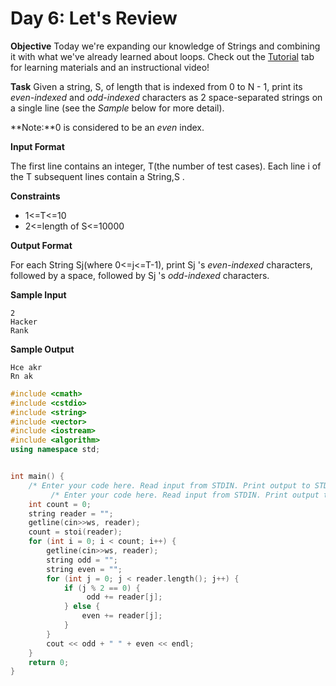 # Day 6: Let's Review

**Objective**
Today we're expanding our knowledge of Strings and combining it with what we've already learned about loops. Check out the [Tutorial](https://www.hackerrank.com/challenges/30-review-loop/tutorial) tab for learning materials and an instructional video!

**Task**
Given a string, S, of length that is indexed from 0 to N - 1, print its *even-indexed* and *odd-indexed* characters as 2 space-separated strings on a single line (see the *Sample* below for more detail).

**Note:**0 is considered to be an *even* index.

**Input Format**

The first line contains an integer, T(the number of test cases).
Each line i of the T subsequent lines contain a String,S .

**Constraints**

- 1<=T<=10
- 2<=length of S<=10000

**Output Format**

For each String Sj(where 0<=j<=T-1), print Sj 's *even-indexed* characters, followed by a space, followed by Sj 's *odd-indexed* characters.

**Sample Input**

```
2
Hacker
Rank
```

**Sample Output**

```
Hce akr
Rn ak
```

```cpp
#include <cmath>
#include <cstdio>
#include <string>
#include <vector>
#include <iostream>
#include <algorithm>
using namespace std;


int main() {
    /* Enter your code here. Read input from STDIN. Print output to STDOUT */
         /* Enter your code here. Read input from STDIN. Print output to STDOUT */
    int count = 0;
    string reader = "";
    getline(cin>>ws, reader);
    count = stoi(reader);
    for (int i = 0; i < count; i++) {
        getline(cin>>ws, reader);
        string odd = "";
        string even = "";
        for (int j = 0; j < reader.length(); j++) {
            if (j % 2 == 0) {
                 odd += reader[j];
            } else {
                even += reader[j];
            }
        }
        cout << odd + " " + even << endl;
    }
    return 0;
}

```

